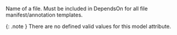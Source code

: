 Name of a file. Must be included in DependsOn for all file manifest/annotation templates.


{: .note }
There are no defined valid values for this model attribute.
